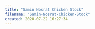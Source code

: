 ```yaml
---
title: "Samin Nosrat Chicken Stock"
filename: "Samin-Nosrat-Chicken-Stock"
created: 2020-07-22 16:27:34
---
```


